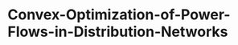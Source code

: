 Convex-Optimization-of-Power-Flows-in-Distribution-Networks
===========================================================
